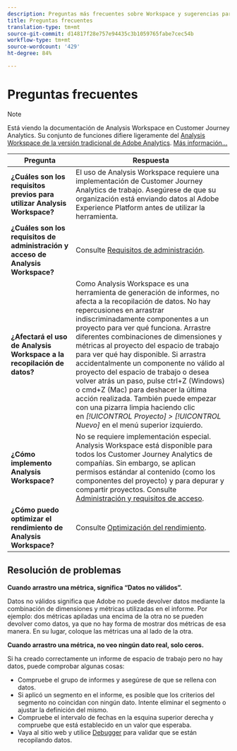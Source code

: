 ```yaml
---
description: Preguntas más frecuentes sobre Workspace y sugerencias para la resolución de problemas.
title: Preguntas frecuentes
translation-type: tm+mt
source-git-commit: d14817f28e757e94435c3b1059765fabe7cec54b
workflow-type: tm+mt
source-wordcount: '429'
ht-degree: 84%

---
```



# Preguntas frecuentes

>[!NOTE]
>
>Está viendo la documentación de Analysis Workspace en Customer Journey Analytics. Su conjunto de funciones difiere ligeramente del [Analysis Workspace de la versión tradicional de Adobe Analytics](https://docs.adobe.com/content/help/es-ES/analytics/analyze/analysis-workspace/home.html). [Más información...](/help/getting-started/cja-aa.md)

| Pregunta | Respuesta |
|--- |--- |
| **¿Cuáles son los requisitos previos para utilizar Analysis Workspace?** | El uso de Analysis Workspace requiere una implementación de Customer Journey Analytics de trabajo. Asegúrese de que su organización está enviando datos al Adobe Experience Platform antes de utilizar la herramienta. |
| **¿Cuáles son los requisitos de administración y acceso de Analysis Workspace?** | Consulte [Requisitos de administración](/help/analysis-workspace/workspace-faq/frequently-asked-questions-analysis-workspace.md). |
| **¿Afectará el uso de Analysis Workspace a la recopilación de datos?** | Como Analysis Workspace es una herramienta de generación de informes, no afecta a la recopilación de datos. No hay repercusiones en arrastrar indiscriminadamente componentes a un proyecto para ver qué funciona. Arrastre diferentes combinaciones de dimensiones y métricas al proyecto del espacio de trabajo para ver qué hay disponible. Si arrastra accidentalmente un componente no válido al proyecto del espacio de trabajo o desea volver atrás un paso, pulse ctrl+Z (Windows) o cmd+Z (Mac) para deshacer la última acción realizada. También puede empezar con una pizarra limpia haciendo clic en *[!UICONTROL Proyecto] > [!UICONTROL Nuevo]* en el menú superior izquierdo. |
| **¿Cómo implemento Analysis Workspace?** | No se requiere implementación especial. Analysis Workspace está disponible para todos los Customer Journey Analytics de compañías. Sin embargo, se aplican permisos estándar al contenido (como los componentes del proyecto) y para depurar y compartir proyectos. Consulte [Administración y requisitos de acceso](/help/analysis-workspace/workspace-faq/frequently-asked-questions-analysis-workspace.md). |
| **¿Cómo puedo optimizar el rendimiento de Analysis Workspace?** | Consulte [Optimización del rendimiento](/help/analysis-workspace/workspace-faq/optimizing-performance.md). |

## Resolución de problemas

**Cuando arrastro una métrica, significa “Datos no válidos”.**

Datos no válidos significa que Adobe no puede devolver datos mediante la combinación de dimensiones y métricas utilizadas en el informe. Por ejemplo: dos métricas apiladas una encima de la otra no se pueden devolver como datos, ya que no hay forma de mostrar dos métricas de esa manera. En su lugar, coloque las métricas una al lado de la otra.

**Cuando arrastro una métrica, no veo ningún dato real, solo ceros.**

Si ha creado correctamente un informe de espacio de trabajo pero no hay datos, puede comprobar algunas cosas:

* Compruebe el grupo de informes y asegúrese de que se rellena con datos.
* Si aplicó un segmento en el informe, es posible que los criterios del segmento no coincidan con ningún dato. Intente eliminar el segmento o ajustar la definición del mismo.
* Compruebe el intervalo de fechas en la esquina superior derecha y compruebe que está establecido en un valor que esperaba.
* Vaya al sitio web y utilice [Debugger](https://experienceleague.adobe.com/docs/debugger/using/experience-cloud-debugger.html?lang=es-ES) para validar que se están recopilando datos.